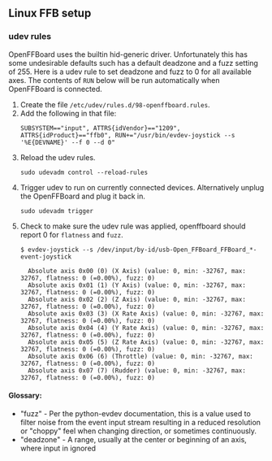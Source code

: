 ## Linux FFB setup

### udev rules

OpenFFBoard uses the builtin hid-generic driver.  Unfortunately this has some undesirable
defaults such has a default deadzone and a fuzz setting of 255. Here is a udev rule to
set deadzone and fuzz to 0 for all available axes.  The contents of `RUN` below will be run automatically when OpenFFBoard is connected.

1. Create the file `/etc/udev/rules.d/98-openffboard.rules`.
2. Add the following in that file:
    ```
    SUBSYSTEM=="input", ATTRS{idVendor}=="1209", ATTRS{idProduct}=="ffb0", RUN+="/usr/bin/evdev-joystick --s '%E{DEVNAME}' --f 0 --d 0"
    ```
3. Reload the udev rules.
    ```
    sudo udevadm control --reload-rules
    ```
4. Trigger udev to run on currently connected devices.  Alternatively unplug the
OpenFFBoard and plug it back in.
    ```
    sudo udevadm trigger
    ```
5. Check to make sure the udev rule was applied, openffboard should report 0 for `flatness` and `fuzz`.
    ```
    $ evdev-joystick --s /dev/input/by-id/usb-Open_FFBoard_FFBoard_*-event-joystick

      Absolute axis 0x00 (0) (X Axis) (value: 0, min: -32767, max: 32767, flatness: 0 (=0.00%), fuzz: 0)
      Absolute axis 0x01 (1) (Y Axis) (value: 0, min: -32767, max: 32767, flatness: 0 (=0.00%), fuzz: 0)
      Absolute axis 0x02 (2) (Z Axis) (value: 0, min: -32767, max: 32767, flatness: 0 (=0.00%), fuzz: 0)
      Absolute axis 0x03 (3) (X Rate Axis) (value: 0, min: -32767, max: 32767, flatness: 0 (=0.00%), fuzz: 0)
      Absolute axis 0x04 (4) (Y Rate Axis) (value: 0, min: -32767, max: 32767, flatness: 0 (=0.00%), fuzz: 0)
      Absolute axis 0x05 (5) (Z Rate Axis) (value: 0, min: -32767, max: 32767, flatness: 0 (=0.00%), fuzz: 0)
      Absolute axis 0x06 (6) (Throttle) (value: 0, min: -32767, max: 32767, flatness: 0 (=0.00%), fuzz: 0)
      Absolute axis 0x07 (7) (Rudder) (value: 0, min: -32767, max: 32767, flatness: 0 (=0.00%), fuzz: 0)
    ```

#### Glossary:
* "fuzz" - Per the python-evdev documentation, this is a value used to filter noise from
 the event input stream resulting in a reduced resolution or "choppy" feel when changing direction, or sometimes continuously.
* "deadzone" - A range, usually at the center or beginning of an axis, where input in ignored
